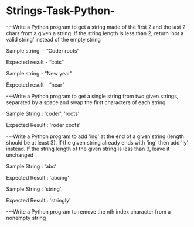 # Strings-Task-Python-
---Write a Python program to get a string made of the first 2 and the last 2 chars from a given a string. If the string length is less than 2, return ‘not a valid string’ instead of the empty string

Sample string: - “Coder roots”

Expected result - “cots”

Sample string - “New year”

Expected result - “near”


---Write a Python program to get a single string from two given strings, separated by a space and swap the first characters of each string

Sample String : 'coder', 'roots'

Expected Result : 'roder coots'


---Write a Python program to add 'ing' at the end of a given string (length should be at least 3). If the given string already ends with 'ing' then add 'ly' instead. If the string length of the given string is less than 3, leave it unchanged

Sample String : 'abc'

Expected Result : 'abcing'

Sample String : 'string'

Expected Result : 'stringly'



---Write a Python program to remove the nth index character from a nonempty string
